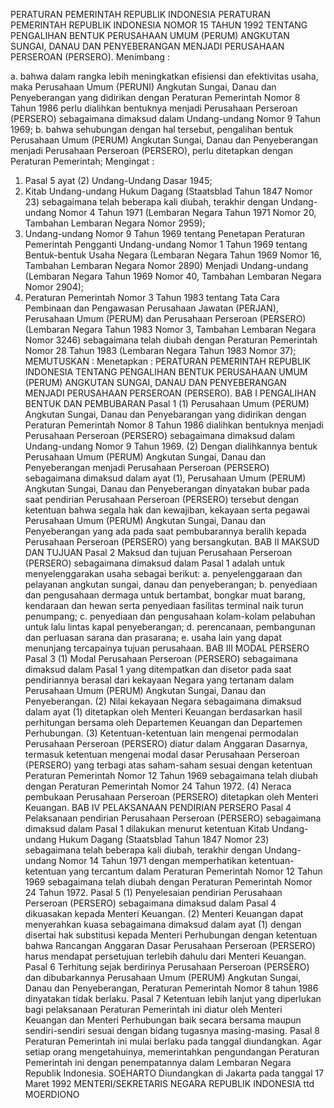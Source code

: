  PERATURAN PEMERINTAH REPUBLIK INDONESIA PERATURAN PEMERINTAH REPUBLIK INDONESIA NOMOR 15 TAHUN 1992 TENTANG PENGALIHAN BENTUK PERUSAHAAN UMUM (PERUM) ANGKUTAN SUNGAI, DANAU DAN PENYEBERANGAN MENJADI PERUSAHAAN PERSEROAN (PERSERO).
Menimbang :

a. bahwa dalam rangka lebih meningkatkan efisiensi dan efektivitas usaha, maka Perusahaan Umum (PERUNI) Angkutan Sungai, Danau dan Penyeberangan yang didirikan dengan Peraturan Pemerintah Nomor 8 Tahun 1986 perlu dialihkan bentuknya menjadi Perusahaan Perseroan (PERSERO) sebagaimana dimaksud dalam Undang-undang Nomor 9 Tahun 1969;
b. bahwa sehubungan dengan hal tersebut, pengalihan bentuk Perusahaan Umum (PERUM) Angkutan Sungai, Danau dan Penyeberangan menjadi Perusahaan Perseroan (PERSERO), perlu ditetapkan dengan Peraturan Pemerintah;
Mengingat :

1. Pasal 5 ayat (2) Undang-Undang Dasar 1945;
2. Kitab Undang-undang Hukum Dagang (Staatsblad Tahun 1847 Nomor 23) sebagaimana telah beberapa kali diubah, terakhir dengan Undang-undang Nomor 4 Tahun 1971 (Lembaran Negara Tahun 1971 Nomor 20, Tambahan Lembaran Negara Nomor 2959);
3. Undang-undang Nomor 9 Tahun 1969 tentang Penetapan Peraturan Pemerintah Pengganti Undang-undang Nomor 1 Tahun 1969 tentang Bentuk-bentuk Usaha Negara (Lembaran Negara Tahun 1969 Nomor 16, Tambahan Lembaran Negara Nomor 2890) Menjadi Undang-undang (Lembaran Negara Tahun 1969 Nomor 40, Tambahan Lembaran Negara Nomor 2904);
5. Peraturan Pemerintah Nomor 3 Tahun 1983 tentang Tata Cara Pembinaan dan Pengawasan Perusahaan Jawatan (PERJAN), Perusahaan Umum (PERUM) dan Perusahaan Perseroan (PERSERO) (Lembaran Negara Tahun 1983 Nomor 3, Tambahan Lembaran Negara Nomor 3246) sebagaimana telah diubah dengan Peraturan Pemerintah Nomor 28 Tahun 1983 (Lembaran Negara Tahun 1983 Nomor 37);
MEMUTUSKAN :
 Menetapkan : PERATURAN PEMERINTAH REPUBLIK INDONESIA TENTANG PENGALIHAN BENTUK PERUSAHAAN UMUM (PERUM) ANGKUTAN SUNGAI, DANAU DAN PENYEBERANGAN MENJADI PERUSAHAAN PERSEROAN (PERSERO).
BAB I PENGALIHAN BENTUK DAN PEMBUBARAN
Pasal 1
(1) Perusahaan Umum (PERUM) Angkutan Sungai, Danau dan Penyebarangan yang didirikan dengan Peraturan Pemerintah Nomor 8 Tahun 1986 dialihkan bentuknya menjadi Perusahaan Perseroan (PERSERO) sebagaimana dimaksud dalam Undang-undang Nomor 9 Tahun 1969.
(2) Dengan dialihkannya bentuk Perusahaan Umum (PERUM) Angkutan Sungai, Danau dan Penyeberangan menjadi Perusahaan Perseroan (PERSERO) sebagaimana dimaksud dalam ayat (1), Perusahaan Umum (PERUM) Angkutan Sungai, Danau dan Penyeberangan dinyatakan bubar pada saat pendirian Perusahaan Perseroan (PERSERO) tersebut dengan ketentuan bahwa segala hak dan kewajiban, kekayaan serta pegawai Perusahaan Umum (PERUM) Angkutan Sungai, Danau dan Penyeberangan yang ada pada saat pembubarannya beralih kepada Perusahaan Perseroan (PERSERO) yang bersangkutan.
BAB II MAKSUD DAN TUJUAN
Pasal 2
Maksud dan tujuan Perusahaan Perseroan (PERSERO) sebagaimana dimaksud dalam Pasal 1 adalah untuk menyelenggarakan usaha sebagai berikut:
a. penyelenggaraan dan pelayanan angkutan sungai, danau dan penyeberangan;
b. penyediaan dan pengusahaan dermaga untuk bertambat, bongkar muat barang, kendaraan dan hewan serta penyediaan fasilitas terminal naik turun penumpang;
c. penyediaan dan pengusahaan kolam-kolam pelabuhan untuk lalu lintas kapal penyeberangan;
d. perencanaan, pembangunan dan perluasan sarana dan prasarana;
e. usaha lain yang dapat menunjang tercapainya tujuan perusahaan.
BAB III MODAL PERSERO
Pasal 3
(1) Modal Perusahaan Perseroan (PERSERO) sebagaimana dimaksud dalam Pasal 1 yang ditempatkan dan disetor pada saat pendiriannya berasal dari kekayaan Negara yang tertanam dalam Perusahaan Umum (PERUM) Angkutan Sungai, Danau dan Penyeberangan.
(2) Nilai kekayaan Negara sebagaimana dimaksud dalam ayat (1) ditetapkan oleh Menteri Keuangan berdasarkan hasil perhitungan bersama oleh Departemen Keuangan dan Departemen Perhubungan.
(3) Ketentuan-ketentuan lain mengenai permodalan Perusahaan Perseroan (PERSERO) diatur dalam Anggaran Dasarnya, termasuk ketentuan mengenai modal dasar Perusahaan Perseroan (PERSERO) yang terbagi atas saham-saham sesuai dengan ketentuan Peraturan Pemerintah Nomor 12 Tahun 1969 sebagaimana telah diubah dengan Peraturan Pemerintah Nomor 24 Tahun 1972.
(4) Neraca pembukaan Perusahaan Perseroan (PERSERO) ditetapkan oleh Menteri Keuangan.
BAB IV PELAKSANAAN PENDIRIAN PERSERO
Pasal 4
Pelaksanaan pendirian Perusahaan Perseroan (PERSERO) sebagaimana dimaksud dalam Pasal 1 dilakukan menurut ketentuan Kitab Undang-undang Hukum Dagang (Staatsblad Tahun 1847 Nomor 23) sebagaimana telah beberapa kali diubah, terakhir dengan Undang-undang Nomor 14 Tahun 1971 dengan memperhatikan ketentuan-ketentuan yang tercantum dalam Peraturan Pemerintah Nomor 12 Tahun 1969 sebagaimana telah diubah dengan Peraturan Pemerintah Nomor 24 Tahun 1972.
Pasal 5
(1) Penyelesaian pendirian Perusahaan Perseroan (PERSERO) sebagaimana dimaksud dalam Pasal 4 dikuasakan kepada Menteri Keuangan.
(2) Menteri Keuangan dapat menyerahkan kuasa sebagaimana dimaksud dalam ayat (1) dengan disertai hak substitusi kepada Menteri Perhubungan dengan ketentuan bahwa Rancangan Anggaran Dasar Perusahaan Perseroan (PERSERO) harus mendapat persetujuan terlebih dahulu dari Menteri Keuangan.
Pasal 6
Terhitung sejak berdirinya Perusahaan Perseroan (PERSERO) dan dibubarkannya Perusahaan Umum (PERUM) Angkutan Sungai, Danau dan Penyeberangan, Peraturan Pemerintah Nomor 8 tahun 1986 dinyatakan tidak berlaku.
Pasal 7
Ketentuan lebih lanjut yang diperlukan bagi pelaksanaan Peraturan Pemerintah ini diatur oleh Menteri Keuangan dan Menteri Perhubungan baik secara bersama maupun sendiri-sendiri sesuai dengan bidang tugasnya masing-masing.
Pasal 8
Peraturan Pemerintah ini mulai berlaku pada tanggal diundangkan. Agar setiap orang mengetahuinya, memerintahkan pengundangan Peraturan Pemerintah ini dengan penempatannya dalam Lembaran Negara Republik Indonesia. SOEHARTO Diundangkan di Jakarta pada tanggal 17 Maret 1992 MENTERI/SEKRETARIS NEGARA REPUBLIK INDONESIA ttd MOERDIONO